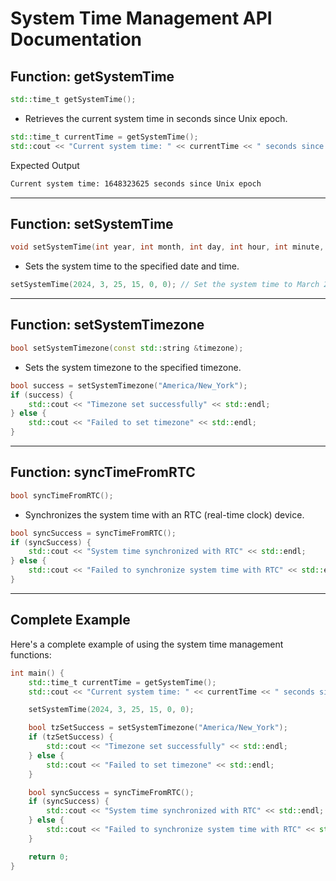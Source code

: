 # System Time Management API Documentation

## Function: getSystemTime

```cpp
std::time_t getSystemTime();
```

- Retrieves the current system time in seconds since Unix epoch.

```cpp
std::time_t currentTime = getSystemTime();
std::cout << "Current system time: " << currentTime << " seconds since Unix epoch" << std::endl;
```

Expected Output

```txt
Current system time: 1648323625 seconds since Unix epoch
```

---

## Function: setSystemTime

```cpp
void setSystemTime(int year, int month, int day, int hour, int minute, int second);
```

- Sets the system time to the specified date and time.

```cpp
setSystemTime(2024, 3, 25, 15, 0, 0); // Set the system time to March 25, 2024, 3:00:00 PM
```

---

## Function: setSystemTimezone

```cpp
bool setSystemTimezone(const std::string &timezone);
```

- Sets the system timezone to the specified timezone.

```cpp
bool success = setSystemTimezone("America/New_York");
if (success) {
    std::cout << "Timezone set successfully" << std::endl;
} else {
    std::cout << "Failed to set timezone" << std::endl;
}
```

---

## Function: syncTimeFromRTC

```cpp
bool syncTimeFromRTC();
```

- Synchronizes the system time with an RTC (real-time clock) device.

```cpp
bool syncSuccess = syncTimeFromRTC();
if (syncSuccess) {
    std::cout << "System time synchronized with RTC" << std::endl;
} else {
    std::cout << "Failed to synchronize system time with RTC" << std::endl;
}
```

---

## Complete Example

Here's a complete example of using the system time management functions:

```cpp
int main() {
    std::time_t currentTime = getSystemTime();
    std::cout << "Current system time: " << currentTime << " seconds since Unix epoch" << std::endl;

    setSystemTime(2024, 3, 25, 15, 0, 0);

    bool tzSetSuccess = setSystemTimezone("America/New_York");
    if (tzSetSuccess) {
        std::cout << "Timezone set successfully" << std::endl;
    } else {
        std::cout << "Failed to set timezone" << std::endl;
    }

    bool syncSuccess = syncTimeFromRTC();
    if (syncSuccess) {
        std::cout << "System time synchronized with RTC" << std::endl;
    } else {
        std::cout << "Failed to synchronize system time with RTC" << std::endl;
    }

    return 0;
}
```
